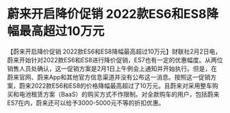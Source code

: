 # 蔚来开启降价促销 2022款ES6和ES8降幅最高超过10万元

【蔚来开启降价促销
2022款ES6和ES8降幅最高超过10万元】财联社2月2日电，蔚来开始针对2022款ES6和ES8进行降价促销，ES7也有一定的优惠幅度。从两位销售人员处确认，这一促销方案是2月1日上午例会上通知并开始执行。但是，在蔚来官网、蔚来App和其他官方信息渠道并没有公布这一消息。按照这一促销方案，蔚来2022款ES6和ES8的价格降幅最高超过了10万元。且蔚来对采用整车购买和电池租赁方案（BaaS）的购买方式不作限制。对全款购车的用户，包括蔚来ES7在内，蔚来还可以给予3000-5000元不等的折扣优惠。

